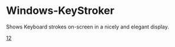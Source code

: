 # Windows-KeyStroker
Shows Keyboard strokes on-screen in a nicely and elegant display.

[12](http://i.imgur.com/XQQ5yar.png)
